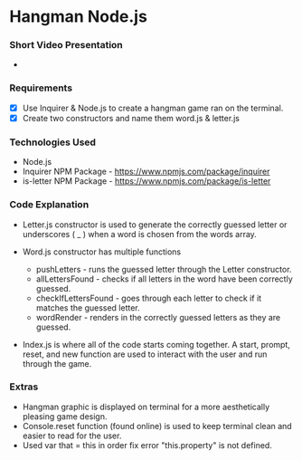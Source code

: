 # Hangman Node.js
### Short Video Presentation
- 

### Requirements

- [x] Use Inquirer & Node.js to create a hangman game ran on the terminal.
- [x] Create two constructors and name them word.js & letter.js

### Technologies Used

- Node.js
- Inquirer NPM Package - https://www.npmjs.com/package/inquirer
- is-letter NPM Package - https://www.npmjs.com/package/is-letter

### Code Explanation

- Letter.js constructor is used to generate the correctly guessed letter or underscores ( _ ) when a word is chosen from the words array.

- Word.js constructor has multiple functions 
   * pushLetters - runs the guessed letter through the Letter constructor.
   * allLettersFound - checks if all letters in the word have been correctly guessed.
   * checkIfLettersFound - goes through each letter to check if it matches the guessed letter.
   * wordRender - renders in the correctly guessed letters as they are guessed.
   
- Index.js is where all of the code starts coming together. A start, prompt, reset, and new function are used to interact with the user and run through the game. 

### Extras

- Hangman graphic is displayed on terminal for a more aesthetically pleasing game design.
- Console.reset function (found online) is used to keep terminal clean and easier to read for the user.
- Used var that = this in order fix error "this.property" is not defined.
